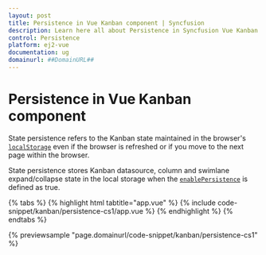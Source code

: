 ```yaml
---
layout: post
title: Persistence in Vue Kanban component | Syncfusion
description: Learn here all about Persistence in Syncfusion Vue Kanban component of Syncfusion Essential JS 2 and more.
control: Persistence 
platform: ej2-vue
documentation: ug
domainurl: ##DomainURL##
---
```


# Persistence in Vue Kanban component

State persistence refers to the Kanban state maintained in the browser's [`localStorage`](https://www.w3schools.com/html/html5_webstorage.asp#) even if the browser is refreshed or if you move to the next page within the browser.

State persistence stores Kanban datasource, column and swimlane expand/collapse state in the local storage when the [`enablePersistence`](https://ej2.syncfusion.com/vue/documentation/api/kanban/#enablepersistence) is defined as true.

{% tabs %}
{% highlight html tabtitle="app.vue" %}
{% include code-snippet/kanban/persistence-cs1/app.vue %}
{% endhighlight %}
{% endtabs %}
        
{% previewsample "page.domainurl/code-snippet/kanban/persistence-cs1" %}
